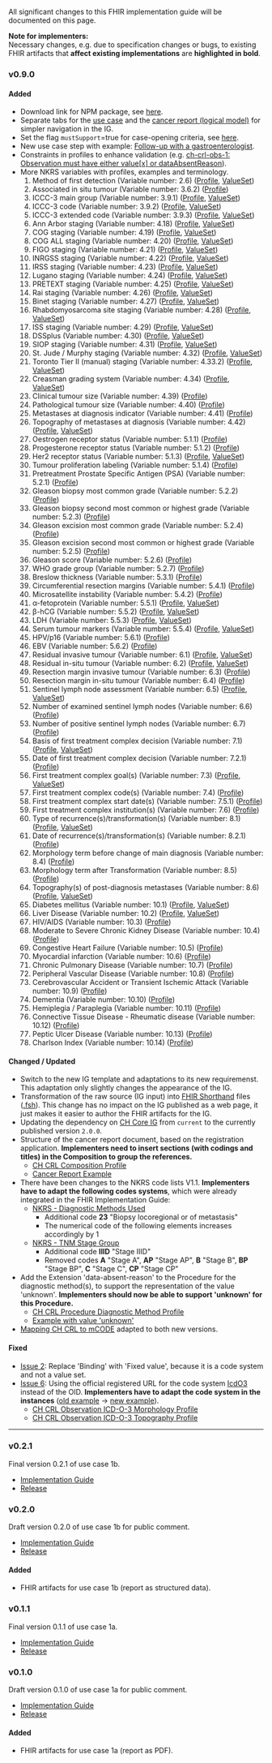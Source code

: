 
All significant changes to this FHIR implementation guide will be documented on this page.

**Note for implementers:**    
Necessary changes, e.g. due to specification changes or bugs, to existing FHIR artifacts that **affect existing implementations** are **highlighted in bold**.


### v0.9.0
 
#### Added
* Download link for NPM package, see [here](index.html#download).
* Separate tabs for the [use case](usecase-german.html) and the [cancer report (logical model)](logicalmodel.html) for simpler navigation in the IG.
* Set the flag `mustSupport`=true for case-opening criteria, see [here](index.html#case-opening-criteria-and-mustsupport).
* New use case step with example: [Follow-up with a gastroenterologist](usecase-german.html#nachsorge-beim-gastroenterologen).
* Constraints in profiles to enhance validation (e.g. [ch-crl-obs-1: Observation must have either value[x] or dataAbsentReason](StructureDefinition-ch-crl-observation-lymphaticinvasion.html)).
* More NKRS variables with profiles, examples and terminology. 
   1. Method of first detection (Variable number: 2.6) ([Profile](StructureDefinition-ch-crl-procedure-methodfirstdetection.html), [ValueSet](ValueSet-nkrs-methodfirstdetection.html))
   2. Associated in situ tumour (Variable number: 3.6.2) ([Profile](StructureDefinition-ch-crl-observation-associatedinsitutumour.html)) 
   3. ICCC-3 main group (Variable number: 3.9.1) ([Profile](StructureDefinition-ch-crl-observation-iccc3maingroup.html), [ValueSet](ValueSet-nkrs-iccc3maingroup.html))
   4. ICCC-3 code (Variable number: 3.9.2) ([Profile](StructureDefinition-ch-crl-observation-iccc3code.html), [ValueSet](ValueSet-nkrs-iccc3code.html))
   5. ICCC-3 extended code (Variable number: 3.9.3) ([Profile](StructureDefinition-ch-crl-observation-iccc3extendedcode.html), [ValueSet](ValueSet-nkrs-iccc3extendedcode.html))
   6. Ann Arbor staging (Variable number: 4.18) ([Profile](StructureDefinition-ch-crl-observation-annarborstaging.html), [ValueSet](ValueSet-nkrs-annarborstaging.html))
   7. COG staging (Variable number: 4.19) ([Profile](StructureDefinition-ch-crl-observation-cogstaging.html), [ValueSet](ValueSet-nkrs-cogstaging.html))
   8. COG ALL staging (Variable number: 4.20) ([Profile](StructureDefinition-ch-crl-observation-cogallstaging.html), [ValueSet](ValueSet-nkrs-cogallstaging.html))
   9. FIGO staging (Variable number: 4.21) ([Profile](StructureDefinition-ch-crl-observation-figostaging.html), [ValueSet](ValueSet-nkrs-figostaging.html))
   10. INRGSS staging (Variable number: 4.22) ([Profile](StructureDefinition-ch-crl-observation-inrgssstaging.html), [ValueSet](ValueSet-nkrs-inrgssstaging.html))
   11. IRSS staging (Variable number: 4.23) ([Profile](StructureDefinition-ch-crl-observation-irssstaging.html), [ValueSet](ValueSet-nkrs-irssstaging.html))
   12. Lugano staging (Variable number: 4.24) ([Profile](StructureDefinition-ch-crl-observation-luganostaging.html), [ValueSet](ValueSet-nkrs-luganostaging.html))
   13. PRETEXT staging (Variable number: 4.25) ([Profile](StructureDefinition-ch-crl-observation-pretextstaging.html), [ValueSet](ValueSet-nkrs-pretextstaging.html))
   14. Rai staging (Variable number: 4.26) ([Profile](StructureDefinition-ch-crl-observation-raistaging.html), [ValueSet](ValueSet-nkrs-raistaging.html))
   15. Binet staging (Variable number: 4.27) ([Profile](StructureDefinition-ch-crl-observation-binetstaging.html), [ValueSet](ValueSet-nkrs-binetstaging.html))
   16. Rhabdomyosarcoma site staging (Variable number: 4.28) ([Profile](StructureDefinition-ch-crl-observation-rhabdomyosarcomasitestaging.html), [ValueSet](ValueSet-nkrs-rhabdomyosarcomasitestaging.html))
   17. ISS staging (Variable number: 4.29) ([Profile](StructureDefinition-ch-crl-observation-issstaging.html), [ValueSet](ValueSet-nkrs-issstaging.html))
   18. DSSplus (Variable number: 4.30) ([Profile](StructureDefinition-ch-crl-observation-dssplus.html), [ValueSet](ValueSet-nkrs-dssplus.html))
   19. SIOP staging (Variable number: 4.31) ([Profile](StructureDefinition-ch-crl-observation-siopstaging.html), [ValueSet](ValueSet-nkrs-siopstaging.html))
   20. St. Jude / Murphy staging (Variable number: 4.32) ([Profile](StructureDefinition-ch-crl-observation-stjudemurphystaging.html), [ValueSet](ValueSet-nkrs-stjudemurphystaging.html))
   21. Toronto Tier II (manual) staging (Variable number: 4.33.2) ([Profile](StructureDefinition-ch-crl-observation-torontotierIImanualstaging.html), [ValueSet](ValueSet-nkrs-torontotierIImanualstaging.html))
   22. Creasman grading system (Variable number: 4.34) ([Profile](StructureDefinition-ch-crl-observation-creasmangradingsystem.html), [ValueSet](ValueSet-nkrs-creasmangradingsystem.html))
   23. Clinical tumour size (Variable number: 4.39) ([Profile](StructureDefinition-ch-crl-observation-clinicaltumoursize.html))
   24. Pathological tumour size (Variable number: 4.40) ([Profile](StructureDefinition-ch-crl-observation-pathologicaltumoursize.html))   
   25. Metastases at diagnosis indicator (Variable number: 4.41) ([Profile](StructureDefinition-ch-crl-observation-metastasesatdiagnosisindicator.html))  
   26. Topography of metastases at diagnosis (Variable number: 4.42) ([Profile](StructureDefinition-ch-crl-observation-topographymetastasesatdiagnosis.html), [ValueSet](ValueSet-nkrs-topographymetastases.html))
   27. Oestrogen receptor status (Variable number: 5.1.1) ([Profile](StructureDefinition-ch-crl-observation-oestrogenreceptorstatus.html))
   28. Progesterone receptor status (Variable number: 5.1.2) ([Profile](StructureDefinition-ch-crl-observation-progesteronereceptorstatus.html))
   29. Her2 receptor status (Variable number: 5.1.3) ([Profile](StructureDefinition-ch-crl-observation-her2receptorstatus.html), [ValueSet](ValueSet-nkrs-her2receptorstatus.html))
   30. Tumour proliferation labeling (Variable number: 5.1.4) ([Profile](StructureDefinition-ch-crl-observation-tumourproliferationlabeling.html))
   31. Pretreatment Prostate Specific Antigen (PSA) (Variable number: 5.2.1) ([Profile](StructureDefinition-ch-crl-observation-pretreatmentprostatespecificantigen.html))
   32. Gleason biopsy most common grade (Variable number: 5.2.2) ([Profile](StructureDefinition-ch-crl-observation-gleasonbiopsymostcommongrade.html))
   33. Gleason biopsy second most common or highest grade (Variable number: 5.2.3) ([Profile](StructureDefinition-ch-crl-observation-gleasonbiopsy2ndmostcommonorhighestgrade.html))
   34. Gleason excision most common grade (Variable number: 5.2.4) ([Profile](StructureDefinition-ch-crl-observation-gleasonexcisionmostcommongrade.html))
   35. Gleason excision second most common or highest grade (Variable number: 5.2.5) ([Profile](StructureDefinition-ch-crl-observation-gleasonexcision2ndmostcommonorhighestgrade.html))
   36. Gleason score (Variable number: 5.2.6) ([Profile](StructureDefinition-ch-crl-observation-gleasonscore.html))
   37. WHO grade group (Variable number: 5.2.7) ([Profile](StructureDefinition-ch-crl-observation-whogradegroup.html))
   38. Breslow thickness (Variable number: 5.3.1) ([Profile](StructureDefinition-ch-crl-observation-breslowthickness.html))
   39. Circumferential resection margins (Variable number: 5.4.1) ([Profile](StructureDefinition-ch-crl-observation-circumferentialresectionmargins.html))
   40. Microsatellite instability (Variable number: 5.4.2) ([Profile](StructureDefinition-ch-crl-observation-microsatelliteinstability.html))
   41. α-fetoprotein (Variable number: 5.5.1) ([Profile](StructureDefinition-ch-crl-observation-alphafetoprotein.html), [ValueSet](ValueSet-nkrs-alphafetoprotein.html))
   42. β-hCG (Variable number: 5.5.2) ([Profile](StructureDefinition-ch-crl-observation-hcg.html), [ValueSet](ValueSet-nkrs-hcg.html))
   43. LDH (Variable number: 5.5.3) ([Profile](StructureDefinition-ch-crl-observation-ldh.html), [ValueSet](ValueSet-nkrs-ldh.html))
   44. Serum tumour markers (Variable number: 5.5.4) ([Profile](StructureDefinition-ch-crl-observation-serumtumourmarkers.html), [ValueSet](ValueSet-nkrs-serumtumourmarkers.html))
   45. HPV/p16 (Variable number: 5.6.1) ([Profile](StructureDefinition-ch-crl-observation-hpvp16.html))
   46. EBV (Variable number: 5.6.2) ([Profile](StructureDefinition-ch-crl-observation-ebv.html))
   47. Residual invasive tumour (Variable number: 6.1) ([Profile](StructureDefinition-ch-crl-observation-residualinvasivetumour.html), [ValueSet](ValueSet-nkrs-residualinvasivetumour.html))
   48. Residual in-situ tumour (Variable number: 6.2) ([Profile](StructureDefinition-ch-crl-observation-residualinsitutumour.html), [ValueSet](ValueSet-nkrs-residualinsitutumour.html))
   49. Resection margin invasive tumour (Variable number: 6.3) ([Profile](StructureDefinition-ch-crl-observation-resectionmargininvasivetumour.html))  
   50. Resection margin in-situ tumour (Variable number: 6.4) ([Profile](StructureDefinition-ch-crl-observation-resectionmargininsitutumour.html))
   51. Sentinel lymph node assessment (Variable number: 6.5) ([Profile](StructureDefinition-ch-crl-observation-sentinellymphnodeassessment.html), [ValueSet](ValueSet-nkrs-sentinellymphnodeassessment.html))
   52. Number of examined sentinel lymph nodes (Variable number: 6.6) ([Profile](StructureDefinition-ch-crl-observation-numberexaminedsentinellymphnodes.html))
   53. Number of positive sentinel lymph nodes (Variable number: 6.7) ([Profile](StructureDefinition-ch-crl-observation-numberpositivesentinellymphnodes.html))
   54. Basis of first treatment complex decision (Variable number: 7.1) ([Profile](StructureDefinition-ch-crl-encounter-treatmentdecision.html), [ValueSet](ValueSet-nkrs-basisoffirsttreatmentcomplexdecision.html))
   55. Date of first treatment complex decision (Variable number: 7.2.1) ([Profile](StructureDefinition-ch-crl-encounter-treatmentdecision.html))
   56. First treatment complex goal(s) (Variable number: 7.3) ([Profile](StructureDefinition-ch-crl-procedure-treatment.html), [ValueSet](ValueSet-nkrs-treatmentgoal.html))
   57. First treatment complex code(s) (Variable number: 7.4) ([Profile](StructureDefinition-ch-crl-procedure-treatment.html))
   58. First treatment complex start date(s) (Variable number: 7.5.1) ([Profile](StructureDefinition-ch-crl-procedure-treatment.html))
   59. First treatment complex institution(s) (Variable number: 7.6) ([Profile](StructureDefinition-ch-crl-procedure-treatment.html))
   60. Type of recurrence(s)/transformation(s) (Variable number: 8.1) ([Profile](StructureDefinition-ch-crl-observation-typerecurrencetransformation.html), [ValueSet](ValueSet-nkrs-typerecurrencetransformation.html))
   61. Date of recurrence(s)/transformation(s) (Variable number: 8.2.1) ([Profile](StructureDefinition-ch-crl-observation-typerecurrencetransformation.html))
   62. Morphology term before change of main diagnosis (Variable number: 8.4) ([Profile](StructureDefinition-ch-crl-observation-icdo3morphologypretransformation.html))
   63. Morphology term after Transformation (Variable number: 8.5) ([Profile](StructureDefinition-ch-crl-observation-icdo3morphologypretransformation.html))
   64. Topography(s) of post-diagnosis metastases (Variable number: 8.6) ([Profile](StructureDefinition-ch-crl-observation-topographypostdiagnosismetastases.html), [ValueSet](ValueSet-nkrs-topographymetastases.html))
   65. Diabetes mellitus (Variable number: 10.1) ([Profile](StructureDefinition-ch-crl-observation-diabetesmellitus.html), [ValueSet](ValueSet-nkrs-diabetesmellitus.html))
   66. Liver Disease (Variable number: 10.2) ([Profile](StructureDefinition-ch-crl-observation-liverdisease.html), [ValueSet](ValueSet-nkrs-liverdisease.html))
   67. HIV/AIDS (Variable number: 10.3) ([Profile](StructureDefinition-ch-crl-observation-hivaids.html))
   68. Moderate to Severe Chronic Kidney Disease (Variable number: 10.4) ([Profile](StructureDefinition-ch-crl-observation-moderatetoseverechronickidneydisease.html))
   69. Congestive Heart Failure (Variable number: 10.5) ([Profile](StructureDefinition-ch-crl-observation-congestiveheartfailure.html))
   70. Myocardial infarction (Variable number: 10.6) ([Profile](StructureDefinition-ch-crl-observation-myocardialinfarction.html))
   71. Chronic Pulmonary Disease (Variable number: 10.7) ([Profile](StructureDefinition-ch-crl-observation-chronicpulmonarydisease.html))
   72. Peripheral Vascular Disease (Variable number: 10.8) ([Profile](StructureDefinition-ch-crl-observation-peripheralvasculardisease.html))
   73. Cerebrovascular Accident or Transient Ischemic Attack (Variable number: 10.9) ([Profile](StructureDefinition-ch-crl-observation-cvaortia.html)) 
   74. Dementia (Variable number: 10.10) ([Profile](StructureDefinition-ch-crl-observation-dementia.html))
   75. Hemiplegia / Paraplegia (Variable number: 10.11) ([Profile](StructureDefinition-ch-crl-observation-hemiplegiaparaplegia.html))
   76. Connective Tissue Disease - Rheumatic disease (Variable number: 10.12) ([Profile](StructureDefinition-ch-crl-observation-connectivetissuediseaserheumaticdisease.html))
   77. Peptic Ulcer Disease (Variable number: 10.13) ([Profile](StructureDefinition-ch-crl-observation-pepticulcerdisease.html))
   78. Charlson Index (Variable number: 10.14) ([Profile](StructureDefinition-ch-crl-observation-charlsonindex.html))


#### Changed / Updated
* Switch to the new IG template and adaptations to its new requiremenst. This adaptation only slightly changes the appearance of the IG.
* Transformation of the raw source (IG input) into [FHIR Shorthand](http://build.fhir.org/ig/HL7/fhir-shorthand/) files ([.fsh](https://github.com/ahdis/ch-crl/tree/master/input/fsh)). This change has no impact on the IG published as a web page, it just makes it easier to author the FHIR artifacts for the IG.
* Updating the dependency on [CH Core IG](http://fhir.ch/ig/ch-core/index.html) from `current` to the currently published version `2.0.0`.
* Structure of the cancer report document, based on the registration application. **Implementers need to insert sections (with codings and titles) in the Composition to group the references.**
   * [CH CRL Composition Profile](StructureDefinition-ch-crl-composition.html) 
   * [Cancer Report Example](Bundle-BundleUC1bGastro20181201.json.html)
* There have been changes to the NKRS code lists V1.1. **Implementers have to adapt the following codes systems**, which were already integrated in the FHIR Implementation Guide: 
   * [NKRS - Diagnostic Methods Used](CodeSystem-nkrs-diagnosticmethodsused.html)
      * Additional code **23** "Biopsy locoregional or of metastasis"
      * The numerical code of the following elements increases accordingly by 1
   * [NKRS - TNM Stage Group](CodeSystem-nkrs-tnmstagegroup.html) 
      * Additional code **IIID** "Stage IIID"
      * Removed codes **A** "Stage A", **AP** "Stage AP", **B** "Stage B", **BP** "Stage BP", **C** "Stage C", **CP** "Stage CP"
* Add the Extension 'data-absent-reason' to the Procedure for the diagnostic method(s), to support the representation of the value 'unknown'. **Implementers should now be able to support 'unknown' for this Procedure.**
   * [CH CRL Procedure Diagnostic Method Profile](StructureDefinition-ch-crl-procedure-diagnosticmethod.html)
   * [Example with value 'unknown'](Procedure-DiagnosticMethod-Unknown.html)
* [Mapping CH CRL to mCODE](https://docs.google.com/spreadsheets/d/1_qllz1wvfPzW6DO59-l_ochrLFJ9WK-3DZ_9jLS2xOc/edit?usp=sharing) adapted to both new versions.

 
#### Fixed
* [Issue 2](https://github.com/ahdis/ch-crl/issues/2): Replace 'Binding' with 'Fixed value', because it is a code system and not a value set.
* [Issue 6](https://github.com/ahdis/ch-crl/issues/6): Using the official registered URL for the code system [IcdO3](https://terminology.hl7.org/CodeSystem-icd-o-3.html) instead of the OID. **Implementers have to adapt the code system in the instances** ([old example](https://fhir.ch/ig/ch-crl/0.2.1/Observation-ICD-O-3-Morphology.json.html) -> [new example](Observation-ICD-O-3-Morphology.html)).
   * [CH CRL Observation ICD-O-3 Morphology Profile](StructureDefinition-ch-crl-observation-icdo3morphology.html)
   * [CH CRL Observation ICD-O-3 Topography Profile](StructureDefinition-ch-crl-observation-icdo3topography.html) 

*************************

### v0.2.1
Final version 0.2.1 of use case 1b.
* [Implementation Guide](https://fhir.ch/ig/ch-crl/0.2.1/index.html)
* [Release](https://github.com/ahdis/ch-crl/releases/tag/v0.2.1)



### v0.2.0		
Draft version 0.2.0 of use case 1b for public comment.
* [Implementation Guide](https://fhir.ch/ig/ch-crl/0.2.0/index.html)
* [Release](https://github.com/ahdis/ch-crl/releases/tag/v0.2.0)

#### Added
* FHIR artifacts for use case 1b (report as structured data).



### v0.1.1
Final version 0.1.1 of use case 1a.
* [Implementation Guide](https://fhir.ch/ig/ch-crl/0.1.1/index.html)
* [Release](https://github.com/ahdis/ch-crl/releases/tag/v0.1.1)



### v0.1.0
Draft version 0.1.0 of use case 1a for public comment.
* [Implementation Guide](https://fhir.ch/ig/ch-crl/0.1.0/index.html)
* [Release](https://github.com/ahdis/ch-crl/releases/tag/v0.1.0)

#### Added
* FHIR artifacts for use case 1a (report as PDF).